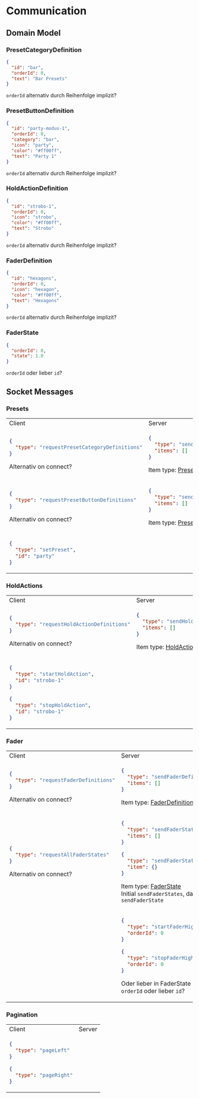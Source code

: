 # Communication

## Domain Model

### PresetCategoryDefinition
```json
{
  "id": "bar",
  "orderId": 0,
  "text": "Bar Presets"
}
```
`orderId` alternativ durch Reihenfolge implizit?

### PresetButtonDefinition
```json
{
  "id": "party-modus-1",
  "orderId": 0,
  "category": "bar", 
  "icon": "party",
  "color": "#ff00ff",
  "text": "Party 1" 
}
```
`orderId` alternativ durch Reihenfolge implizit?

### HoldActionDefinition
```json
{
  "id": "strobo-1",
  "orderId": 0,
  "icon": "strobo",
  "color": "#ff00ff",
  "text": "Strobo"
}
```
`orderId` alternativ durch Reihenfolge implizit?

### FaderDefinition
```json
{
  "id": "hexagons",
  "orderId": 0,
  "icon": "hexagon",
  "color": "#ff00ff",
  "text": "Hexagons"
}
```
`orderId` alternativ durch Reihenfolge implizit?
### FaderState
```json
{
  "orderId": 0,
  "state": 1.0
}
```
`orderId` oder lieber `id`?

## Socket Messages

### Presets

<table>
<tr><td>Client</td><td>Server</td></tr>
<tr><td>

```json
{
  "type": "requestPresetCategoryDefinitions"
}
```
Alternativ on connect?
</td><td>

```json
{
  "type": "sendPresetCategoryDefinitions",
  "items": []
}
```
Item type: [PresetCategoryDefinition](https://github.com/AnJ95/midi-frontend/blob/main/COMMUNICATION.md#PresetCategoryDefinition)
</td></tr><tr><td>

```json
{
  "type": "requestPresetButtonDefinitions"
}
```
Alternativ on connect?
</td><td>

```json
{
  "type": "sendPresetButtonDefinitions",
  "items": []
}
```
Item type: [PresetButtonDefinition](https://github.com/AnJ95/midi-frontend/blob/main/COMMUNICATION.md#PresetButtonDefinition)
</td></tr><tr><td>

```json
{
  "type": "setPreset",
  "id": "party"
}
```
</td><td>
</td></tr></table>

### HoldActions

<table>
<tr><td>Client</td><td>Server</td></tr>
<tr><td>

```json
{
  "type": "requestHoldActionDefinitions"
}
```
Alternativ on connect?
</td><td>

```json
{
  "type": "sendHoldActionDefinitions",
  "items": []
}
```
Item type: [HoldActionDefinition](https://github.com/AnJ95/midi-frontend/blob/main/COMMUNICATION.md#HoldActionDefinition)
</td></tr><tr><td>

```json
{
  "type": "startHoldAction",
  "id": "strobo-1"
}
```
```json
{
  "type": "stopHoldAction",
  "id": "strobo-1"
}
```
</td><td>
</td></tr></table>

### Fader

<table>
<tr><td>Client</td><td>Server</td></tr>
<tr><td>

```json
{
  "type": "requestFaderDefinitions"
}
```
Alternativ on connect?
</td><td>

```json
{
  "type": "sendFaderDefinitions",
  "items": []
}
```
Item type: [FaderDefinition](https://github.com/AnJ95/midi-frontend/blob/main/COMMUNICATION.md#FaderDefinition)
</td></tr><tr><td>

```json
{
  "type": "requestAllFaderStates"
}
```
Alternativ on connect?
</td><td>

```json
{
  "type": "sendFaderStates",
  "items": []
}
```
```json
{
  "type": "sendFaderState",
  "item": {}
}
```
Item type: [FaderState](https://github.com/AnJ95/midi-frontend/blob/main/COMMUNICATION.md#FaderState)  
Initial `sendFaderStates`, danach `sendFaderState`
</td></tr><tr><td>
</td><td>

```json
{
  "type": "startFaderHighlight",
  "orderId": 0
}
```
```json
{
  "type": "stopFaderHighlight",
  "orderId": 0
}
```
Oder lieber in FaderState packen?  
`orderId` oder lieber `id`?
</td></tr></table>

### Pagination

<table>
<tr><td>Client</td><td>Server</td></tr>
<tr><td>

```json
{
  "type": "pageLeft"
}
```
```json
{
  "type": "pageRight"
}
```
</td><td>
</td></tr></table>